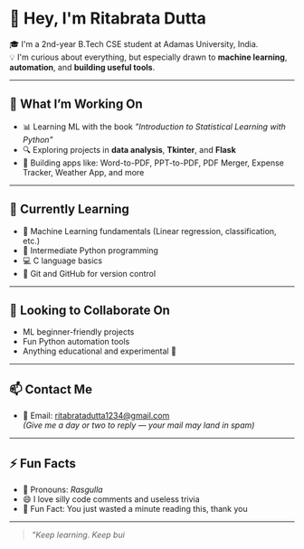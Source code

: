 # 👋 Hey, I'm Ritabrata Dutta

🎓 I'm a 2nd-year B.Tech CSE student at Adamas University, India.  
💡 I'm curious about everything, but especially drawn to **machine learning**, **automation**, and **building useful tools**.

---

## 🚀 What I’m Working On

- 📊 Learning ML with the book *"Introduction to Statistical Learning with Python"*
- 🔍 Exploring projects in **data analysis**, **Tkinter**, and **Flask**
- 🤖 Building apps like: Word-to-PDF, PPT-to-PDF, PDF Merger, Expense Tracker, Weather App, and more

---

## 🧠 Currently Learning

- 📘 Machine Learning fundamentals (Linear regression, classification, etc.)
- 🐍 Intermediate Python programming
- 💻 C language basics
- 🔧 Git and GitHub for version control

---

## 🤝 Looking to Collaborate On

- ML beginner-friendly projects
- Fun Python automation tools
- Anything educational and experimental 🚧

---

## 📫 Contact Me

- 📧 Email: [ritabratadutta1234@gmail.com](mailto:ritabratadutta1234@gmail.com)  
  *(Give me a day or two to reply — your mail may land in spam)*

---

## ⚡ Fun Facts

- 🧁 Pronouns: *Rasgulla*
- 😄 I love silly code comments and useless trivia
- 🧨 Fun Fact: You just wasted a minute reading this, thank you

---

> _"Keep learning. Keep bui_
